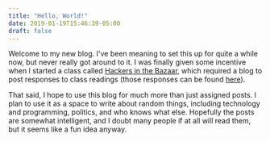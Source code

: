 ```yaml
---
title: "Hello, World!"
date: 2019-01-19T15:46:39-05:00
draft: false
---
```

Welcome to my new blog. I've been meaning to set this up for quite a while now, but never really got around to it. I was finally given some incentive when I started a class called [Hackers in the Bazaar](https://www3.nd.edu/~pbui/teaching/cse.40842.sp19/), which required a blog to post responses to class readings (those responses can be found [here](/posts/hackers)).

That said, I hope to use this blog for much more than just assigned posts. I plan to use it as a space to write about random things, including technology and programming, politics, and who knows what else. Hopefully the posts are somewhat intelligent, and I doubt many people if at all will read them, but it seems like a fun idea anyway.
